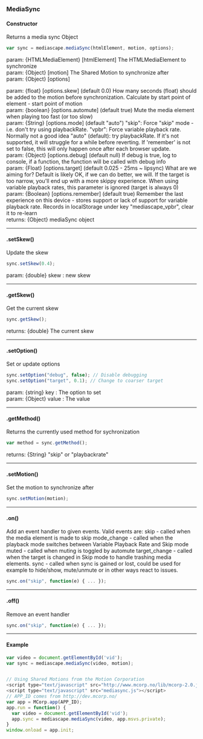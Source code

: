 ### MediaSync
#### Constructor
Returns a media sync Object
```js
var sync = mediascape.mediaSync(htmlElement, motion, options);
```
param: {HTMLMediaElement} [htmlElement] The HTMLMediaElement to synchronize  
param: {Object} [motion] The Shared Motion to synchronize after  
param: {Object} [options]

param: {float} [options.skew]  (default 0.0) How many seconds (float) should be added to the motion before synchronization.  Calculate by start point of element - start point of motion  
param: {boolean} [options.automute]  (default true) Mute the media element when playing too fast (or too slow)  
param: {String} [options.mode]  (default "auto") 
   "skip": Force "skip" mode - i.e. don't try using playbackRate.
   "vpbr": Force variable playback rate.  Normally not a good idea
   "auto" (default): try playbackRate. If it's not supported, it will struggle for a while before reverting.  If 'remember' is not set to false, this will only happen once after each browser update.  
param: {Object} [options.debug]  (default null) If debug is true, log to console, if a function, the function will be called with debug info  
param: {Float} [options.target]  (default 0.025 - 25ms ~ lipsync) What are we aiming for?  Default is likely OK, if we can do  better, we will.  If the target is too narrow, you'll end up with a more skippy experience.  When using variable playback rates, this parameter is ignored (target is always 0)  
param: {Boolean} [options.remember]  (default true) Remember the last experience on this device - stores support or lack of support for variable playback rate.  Records in localStorage under key "mediascape_vpbr", clear it to re-learn  
returns: {Object} mediaSync object

---
#### .setSkew()
Update the skew
```js
sync.setSkew(0.4);
```
param: {double} skew : new skew

---
#### .getSkew()
Get the current skew
```js
sync.getSkew();
```
returns: {double} The current skew

---
#### .setOption()
Set or update options
```js
sync.setOption("debug", false); // Disable debugging
sync.setOption("target", 0.1); // Change to coarser target
```
param: {string} key : The option to set  
param: {Object} value : The value

---
#### .getMethod()
Returns the currently used method for sychronization
```js
var method = sync.getMethod();
```
returns: {String} "skip" or "playbackrate"

---
#### .setMotion()
Set the motion to synchronize after
```js
sync.setMotion(motion);
```

---
#### .on()
Add an event handler to given events.  Valid events are:
   skip - called when the media element is made to skip
   mode_change - called when the playback mode switches between Variable Playback Rate and Skip mode
   muted - called when muting is toggled by automute
   target_change - called when the target is changed in Skip mode to handle trashing media elements.
   sync - called when sync is gained or lost, could be used for example to hide/show, mute/unmute or in other ways react to issues.

```js
sync.on("skip", function(e) { ... });
```

---
#### .off()
Remove an event handler

```js
sync.on("skip", function(e) { ... });
```


---
#### Example
```js
var video = document.getElementById('vid');
var sync = mediascape.mediaSync(video, motion);


// Using Shared Motions from the Motion Corporation
<script type="text/javascript" src="http://www.mcorp.no/lib/mcorp-2.0.js"></script>
<script type="text/javascript" src="mediasync.js"></script>
// APP_ID comes from http://dev.mcorp.no/
var app = MCorp.app(APP_ID);
app.run = function() {
  var video = document.getElementById('vid');
  app.sync = mediascape.mediaSync(video, app.msvs.private);
}
window.onload = app.init;
```